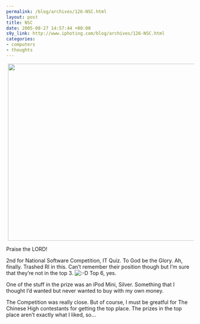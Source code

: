 ```yaml
--- 
permalink: /blog/archives/126-NSC.html
layout: post
title: NSC
date: 2005-08-27 14:57:44 +08:00
s9y_link: http://www.iphoting.com/blog/archives/126-NSC.html
categories: 
- computers
- thoughts
---
```

<p class="whiteline"><p><img width='640' height='480' border='0' hspace='5' src='http://static-s3.iphoting.com/blog/uploads/Computers/NSC2005Prizes.jpg' alt='' /></p>
</p><p class="whiteline"><p>Praise the LORD!</p>
</p><p class="whiteline"><p>2nd for National Software Competition, IT Quiz. To God be the Glory. Ah, finally. Trashed RI in this. Can&#8217;t remember their position though but I&#8217;m sure that they&#8217;re not in the top 3. <img src="http://static-s3.iphoting.com/blog/templates/default/img/emoticons/laugh.png" alt=":-D" style="display: inline; vertical-align: bottom;" class="emoticon" /> Top 6, yes.</p>
</p><p class="whiteline"><p>One of the stuff in the prize was an iPod Mini, Silver. Something that I thought I&#8217;d wanted but never wanted to buy with my own money.</p>
</p><p class="break"><p>The Competition was really close. But of course, I must be greatful for The Chinese High contestants for getting the top place. The prizes in the top place aren&#8217;t exactly what I liked, so...</p></p>
